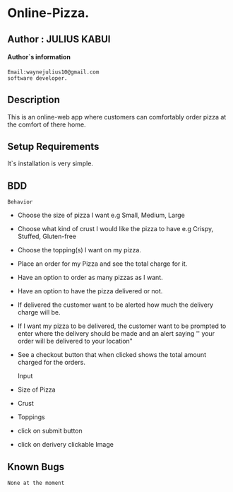 # Online-Pizza.

## Author : JULIUS KABUI

#### Author`s information
    Email:waynejulius10@gmail.com
    software developer.


## Description
This is an online-web app where customers can comfortably order pizza at the comfort of there home.

## Setup Requirements
It`s installation is very simple.

## BDD
    Behavior
* Choose the size of pizza I want e.g Small, Medium, Large
* Choose what kind of crust I would like the pizza to have e.g Crispy, Stuffed, Gluten-free
* Choose the topping(s) I want on my pizza.
* Place an order for my Pizza and see the total charge for it.
* Have an option to order as many pizzas as I want.
* Have an option to have the pizza delivered or not.
* If delivered the customer want to be alerted how much the delivery charge will be.
* If I want my pizza to be delivered, the customer want to be prompted to enter where the delivery should be made and an alert saying '' your order will be delivered to your location"
* See a checkout button that when clicked shows the total amount charged for the orders.

    Input
* Size of Pizza
* Crust
* Toppings
* click on submit button
* click on derivery clickable Image

## Known Bugs
    None at the moment